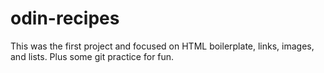 # odin-recipes
This was the first project and focused on HTML boilerplate, links, images, and lists. Plus some git practice for fun.